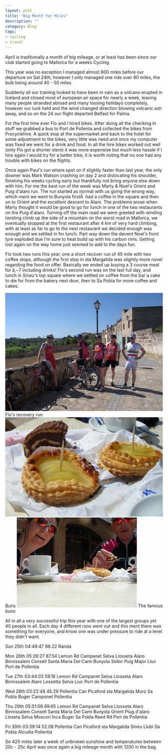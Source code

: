 ```yaml
---
layout: post
title: "Big Month for Miles"
description: ""
category: Blog 
tags:
- cycling
- travel
---
```


April is traditionally a month of big mileage, or at least has been since our club started going to Mallorca for a weeks Cycling.

This year was no exception I managed almost 800 miles before our departure on Sat 24th, however I only managed one ride over 80 miles, the bulk being around 40 - 50 miles.

Suddenly all our training looked to have been in vain as a volcano erupted in Iceland and closed most of european air space for nearly a week, leaving many people stranded abroad and many loosing holidays completely, however our luck held and the wind changed direction blowing volcanic ash away, and so on the 24 our flight departed Belfast for Palma.



For the first time ever Flo and I hired bikes. After doing all the checking in stuff we grabbed a bus to Port de Pollenta and collected the bikes from Procyclehire. A quick stop at the supermarket and back to the hotel for some adjustment to the bikes, very little was need and once my computer was fixed we went for a drink and food. In all the hire bikes worked out well (only Flo got a shorter stem) it was more expensive but much less hassle if I hire again I would try for a better bike, it is worth noting that no one had any trouble with bikes on the flights.

Once again Paul's run where spot on if slightly faster than last year, the only downer was Mark Watson crashing on day 2 and dislocating his shoulder, finishing his weeks cycling early but thankfully not bring anyone else down with him. For me the best run of the week was Marty & Noel's Orient and Puig d'alaro run. The run started as normal with us going the wrong way, which ment we went to Bunyola firstÂ  had a coffee in the square and then on to Orient and the excellent descent to Alaro. The problems arose when Marty thought it would be good to go for lunch in one of the two restaurants on the Puig d'alaro. Turning off the main road we were greeted with winding twisting climb up the side of a mountain on the worst road in Mallorca, we eventually stopped at the first restaurant after 4 km of very hard climbing, with at least as far to go to the next restaurant we decided enough was enough and we settled in for lunch. Part way down the decent Noel's front tyre exploded due I'm sure to heat build up with his carbon rims. Getting lost again on the way home just seemed to add to the days fun.

Flo took two runs this year, one a short recover run of 45 mile with two coffee stops, although the first stop in sta Margalida was slightly more novel regarding the food on offer. Basically we ended up buying a 3 course meal for â‚¬7 including drinks! Flo's second run was on the last full day, and lunch in Sineu's top square where we settled on coffee from the bar a cake to die for from the bakery next door, then to Sa Pobla for more coffee and cakes.

<img src="/images/2010/flo-leader.jpg">
Flo's recovery run


<img src="/images/2010/buns.jpg">
Buns

<img src="/images/2010/buns-2.jpg">
The famous buns

All in all a very successful trip this year with one of the largest groups yet 40 people in all. Each day 4 different runs went out and this ment there was something for everyone, and know one was under pressure to ride at a level they didn't want.

Sun 25th 04:49:47 88.22 Randa

Mon  26th 05:26:27 87.54 Lemon Rd Campanet  Selva Llosseta Alaro Binnissalem Consell Santa Maria Del Cami Bunyola  Sollor Puig Major Lluc Port de Pollentia

Tue 27th 03:44:03 59.18 Lemon Rd Campanet Selva  Llosseta Alaro Binnissalem Alaro Lossetta Selva Liuc Port de Pollentia

Wed  28th 03:22:48 45.29 Pollentia Can  Picaford sta Margalida Muro Sa Pobla Buger Camponet Pollentia

Thu  29th 05:51:08 89.65 Lemon Rd Campanet  Selva Llosseta Alaro Binnissalem Consell Santa Maria Del Cami Bunyola  Orient Plug d'alaro Lloseta Selva Moscori Inca Buger Sa Pobla Reed Rd  Port de Pollentia

Fri 30th 03:39:14 52.08 Pollentia  Can Picaford sta Margalida Sineu Llubi Sa Pobla Alcudia Pollentia

So 420 miles later a week of unbroken sunshine and temperatures between 20c - 25c April was once again a big mileage month with 1200 in the bag.

